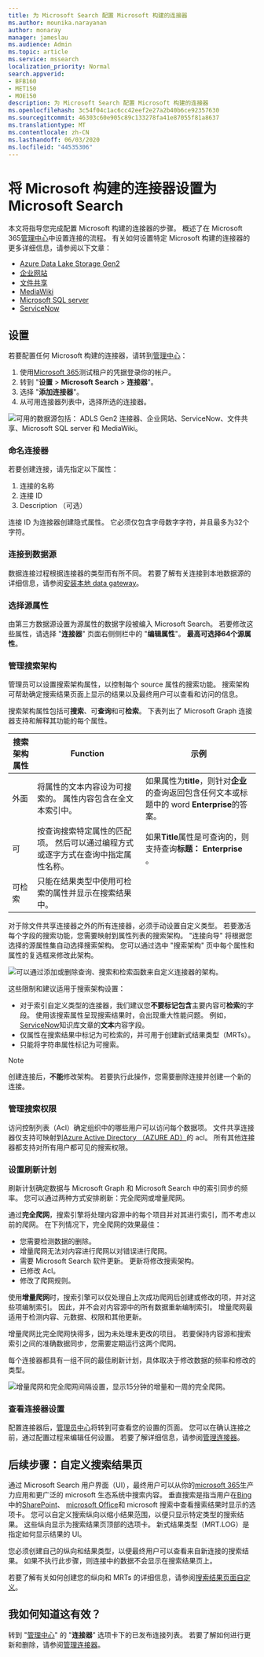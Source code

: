 ```yaml
---
title: 为 Microsoft Search 配置 Microsoft 构建的连接器
ms.author: mounika.narayanan
author: monaray
manager: jameslau
ms.audience: Admin
ms.topic: article
ms.service: mssearch
localization_priority: Normal
search.appverid:
- BFB160
- MET150
- MOE150
description: 为 Microsoft Search 配置 Microsoft 构建的连接器
ms.openlocfilehash: 3c54f04c1ac6cc42eef2e27a2b40b6ce92357630
ms.sourcegitcommit: 46303c60e905c89c133278fa41e87055f81a8637
ms.translationtype: MT
ms.contentlocale: zh-CN
ms.lasthandoff: 06/03/2020
ms.locfileid: "44535306"
---
```

<!-- markdownlint-disable no-trailing-punctuation -->

# <a name="set-up-your-microsoft-built-connector-for-microsoft-search"></a>将 Microsoft 构建的连接器设置为 Microsoft Search

本文将指导您完成配置 Microsoft 构建的连接器的步骤。 概述了在 Microsoft 365[管理中心](https://admin.microsoft.com)中设置连接的流程。 有关如何设置特定 Microsoft 构建的连接器的更多详细信息，请参阅以下文章：

* [Azure Data Lake Storage Gen2](azure-data-lake-connector.md)
* [企业网站](enterprise-web-connector.md)
* [文件共享](file-share-connector.md)
* [MediaWiki](mediawiki-connector.md)
* [Microsoft SQL server](MSSQL-connector.md)
* [ServiceNow](servicenow-connector.md)

## <a name="set-up"></a>设置

若要配置任何 Microsoft 构建的连接器，请转到[管理中心](https://admin.microsoft.com)：

1. 使用[Microsoft 365](https://www.microsoft.com/microsoft-365)测试租户的凭据登录你的帐户。
2. 转到 "**设置**  >  **Microsoft Search**  >  **连接器**"。
3. 选择 "**添加连接器**"。
4. 从可用连接器列表中，选择所选的连接器。

![可用的数据源包括： ADLS Gen2 连接器、企业网站、ServiceNow、文件共享、Microsoft SQL server 和 MediaWiki。](media/addconnector_final.png)

### <a name="name-the-connector"></a>命名连接器

若要创建连接，请先指定以下属性：

1. 连接的名称
2. 连接 ID
3. Description （可选）

连接 ID 为连接器创建隐式属性。 它必须仅包含字母数字字符，并且最多为32个字符。

### <a name="connect-to-a-data-source"></a>连接到数据源

数据连接过程根据连接器的类型而有所不同。 若要了解有关连接到本地数据源的详细信息，请参阅[安装本地 data gateway](https://aka.ms/configuregateway)。

### <a name="select-source-properties"></a>选择源属性

由第三方数据源设置为源属性的数据字段被编入 Microsoft Search。 若要修改这些属性，请选择 "**连接器**" 页面右侧侧栏中的 "**编辑属性**"。 **最高可选择64个源属性**。

### <a name="manage-the-search-schema"></a>管理搜索架构

管理员可以设置搜索架构属性，以控制每个 source 属性的搜索功能。 搜索架构可帮助确定搜索结果页面上显示的结果以及最终用户可以查看和访问的信息。

搜索架构属性包括可**搜索**、可**查询**和可**检索**。 下表列出了 Microsoft Graph 连接器支持和解释其功能的每个属性。

**搜索架构属性** | **Function** | **示例**
--- | --- | ---
外面 | 将属性的文本内容设为可搜索的。 属性内容包含在全文本索引中。 | 如果属性为**title**，则针对**企业**的查询返回包含任何文本或标题中的 word **Enterprise**的答案。
可 | 按查询搜索特定属性的匹配项。 然后可以通过编程方式或逐字方式在查询中指定属性名称。 |  如果**Title**属性是可查询的，则支持查询**标题： Enterprise** 。
可检索 | 只能在结果类型中使用可检索的属性并显示在搜索结果中。 |

对于除文件共享连接器之外的所有连接器，必须手动设置自定义类型。 若要激活每个字段的搜索功能，您需要映射到属性列表的搜索架构。 "连接向导" 将根据您选择的源属性集自动选择搜索架构。 您可以通过选中 "搜索架构" 页中每个属性和属性的复选框来修改此架构。

![可以通过添加或删除查询、搜索和检索函数来自定义连接器的架构。](media/manageschema.png)

这些限制和建议适用于搜索架构设置：

* 对于索引自定义类型的连接器，我们建议您**不要标记包含**主要内容可**检索**的字段。 使用该搜索属性呈现搜索结果时，会出现重大性能问题。 例如， [ServiceNow](https://www.servicenow.com)知识库文章的**文本**内容字段。
* 仅属性在搜索结果中标记为可检索的，并可用于创建新式结果类型（MRTs）。
* 只能将字符串属性标记为可搜索。

> [!Note]
> 创建连接后，**不能**修改架构。 若要执行此操作，您需要删除连接并创建一个新的连接。

### <a name="manage-search-permissions"></a>管理搜索权限

访问控制列表（Acl）确定组织中的哪些用户可以访问每个数据项。 文件共享连接器仅支持可映射到[Azure Active Directory （AZURE AD）](https://docs.microsoft.com/azure/active-directory/)的 acl。 所有其他连接器都支持对所有用户都可见的搜索权限。

### <a name="set-the-refresh-schedule"></a>设置刷新计划

刷新计划确定数据与 Microsoft Graph 和 Microsoft Search 中的索引同步的频率。 您可以通过两种方式安排刷新：完全爬网或增量爬网。

通过**完全爬网**，搜索引擎将处理内容源中的每个项目并对其进行索引，而不考虑以前的爬网。 在下列情况下，完全爬网的效果最佳：

* 您需要检测数据的删除。
* 增量爬网无法对内容进行爬网以对错误进行爬网。
* 需要 Microsoft Search 软件更新。 更新将修改搜索架构。
* 已修改 Acl。
* 修改了爬网规则。

使用**增量爬网**时，搜索引擎可以仅处理自上次成功爬网后创建或修改的项，并对这些项编制索引。 因此，并不会对内容源中的所有数据重新编制索引。 增量爬网最适用于检测内容、元数据、权限和其他更新。

增量爬网比完全爬网快得多，因为未处理未更改的项目。 若要保持内容源和搜索索引之间的准确数据同步，您需要定期运行这两个爬网。

每个连接器都具有一组不同的最佳刷新计划，具体取决于修改数据的频率和修改的类型。

![增量爬网和完全爬网间隔设置，显示15分钟的增量和一周的完全爬网。](media/refreshschedule.png)

### <a name="review-connector-settings"></a>查看连接器设置

配置连接器后，[管理员中心](https://admin.microsoft.com)将转到可查看您的设置的页面。 您可以在确认连接之前，通过配置过程来编辑任何设置。 若要了解详细信息，请参阅[管理连接器](manage-connector.md)。

## <a name="next-steps-customize-the-search-results-page"></a>后续步骤：自定义搜索结果页

通过 Microsoft Search 用户界面（UI），最终用户可以从你的[microsoft 365](https://www.microsoft.com/microsoft-365)生产力应用和更广泛的 microsoft 生态系统中搜索内容。 垂直搜索是指当用户在[Bing](https://Bing.com)中的[SharePoint](https://sharepoint.com/)、 [microsoft Office](https://Office.com)和 microsoft 搜索中查看搜索结果时显示的选项卡。 您可以自定义搜索纵向以缩小结果范围，以便只显示特定类型的搜索结果。 这些纵向显示为搜索结果页顶部的选项卡。 新式结果类型（MRT.LOG）是指定如何显示结果的 UI。

您必须创建自己的纵向和结果类型，以便最终用户可以查看来自新连接的搜索结果。 如果不执行此步骤，则连接中的数据不会显示在搜索结果页上。

若要了解有关如何创建您的纵向和 MRTs 的详细信息，请参阅[搜索结果页面自定义](customize-search-page.md)。

## <a name="how-do-i-know-this-worked"></a>我如何知道这有效？

转到 "[管理中心](https://admin.microsoft.com)" 的 "**连接器**" 选项卡下的已发布连接列表。 若要了解如何进行更新和删除，请参阅[管理连接器](manage-connector.md)。
